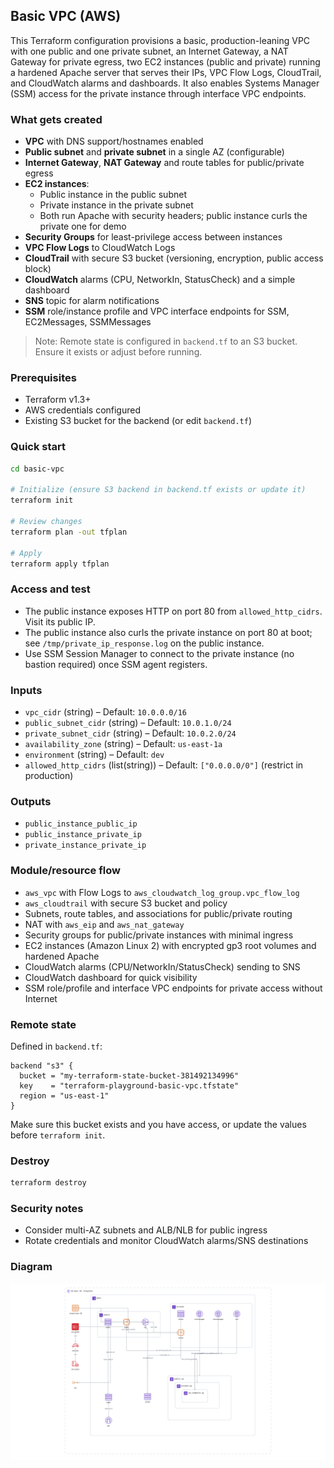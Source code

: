 ## Basic VPC (AWS)

This Terraform configuration provisions a basic, production-leaning VPC with one public and one private subnet, an Internet Gateway, a NAT Gateway for private egress, two EC2 instances (public and private) running a hardened Apache server that serves their IPs, VPC Flow Logs, CloudTrail, and CloudWatch alarms and dashboards. It also enables Systems Manager (SSM) access for the private instance through interface VPC endpoints.

### What gets created
- **VPC** with DNS support/hostnames enabled
- **Public subnet** and **private subnet** in a single AZ (configurable)
- **Internet Gateway**, **NAT Gateway** and route tables for public/private egress
- **EC2 instances**:
  - Public instance in the public subnet
  - Private instance in the private subnet
  - Both run Apache with security headers; public instance curls the private one for demo
- **Security Groups** for least-privilege access between instances
- **VPC Flow Logs** to CloudWatch Logs
- **CloudTrail** with secure S3 bucket (versioning, encryption, public access block)
- **CloudWatch** alarms (CPU, NetworkIn, StatusCheck) and a simple dashboard
- **SNS** topic for alarm notifications
- **SSM** role/instance profile and VPC interface endpoints for SSM, EC2Messages, SSMMessages

> Note: Remote state is configured in `backend.tf` to an S3 bucket. Ensure it exists or adjust before running.

### Prerequisites
- Terraform v1.3+
- AWS credentials configured
- Existing S3 bucket for the backend (or edit `backend.tf`)

### Quick start
```bash
cd basic-vpc

# Initialize (ensure S3 backend in backend.tf exists or update it)
terraform init

# Review changes
terraform plan -out tfplan

# Apply
terraform apply tfplan
```

### Access and test
- The public instance exposes HTTP on port 80 from `allowed_http_cidrs`. Visit its public IP.
- The public instance also curls the private instance on port 80 at boot; see `/tmp/private_ip_response.log` on the public instance.
- Use SSM Session Manager to connect to the private instance (no bastion required) once SSM agent registers.

### Inputs
- `vpc_cidr` (string) – Default: `10.0.0.0/16`
- `public_subnet_cidr` (string) – Default: `10.0.1.0/24`
- `private_subnet_cidr` (string) – Default: `10.0.2.0/24`
- `availability_zone` (string) – Default: `us-east-1a`
- `environment` (string) – Default: `dev`
- `allowed_http_cidrs` (list(string)) – Default: `["0.0.0.0/0"]` (restrict in production)

### Outputs
- `public_instance_public_ip`
- `public_instance_private_ip`
- `private_instance_private_ip`

### Module/resource flow
- `aws_vpc` with Flow Logs to `aws_cloudwatch_log_group.vpc_flow_log`
- `aws_cloudtrail` with secure S3 bucket and policy
- Subnets, route tables, and associations for public/private routing
- NAT with `aws_eip` and `aws_nat_gateway`
- Security groups for public/private instances with minimal ingress
- EC2 instances (Amazon Linux 2) with encrypted gp3 root volumes and hardened Apache
- CloudWatch alarms (CPU/NetworkIn/StatusCheck) sending to SNS
- CloudWatch dashboard for quick visibility
- SSM role/profile and interface VPC endpoints for private access without Internet

### Remote state
Defined in `backend.tf`:
```hcl
backend "s3" {
  bucket = "my-terraform-state-bucket-381492134996"
  key    = "terraform-playground-basic-vpc.tfstate"
  region = "us-east-1"
}
```
Make sure this bucket exists and you have access, or update the values before `terraform init`.

### Destroy
```bash
terraform destroy
```

### Security notes
- Consider multi-AZ subnets and ALB/NLB for public ingress
- Rotate credentials and monitor CloudWatch alarms/SNS destinations

### Diagram
![basic-vpc topology](basic-vpc.png)